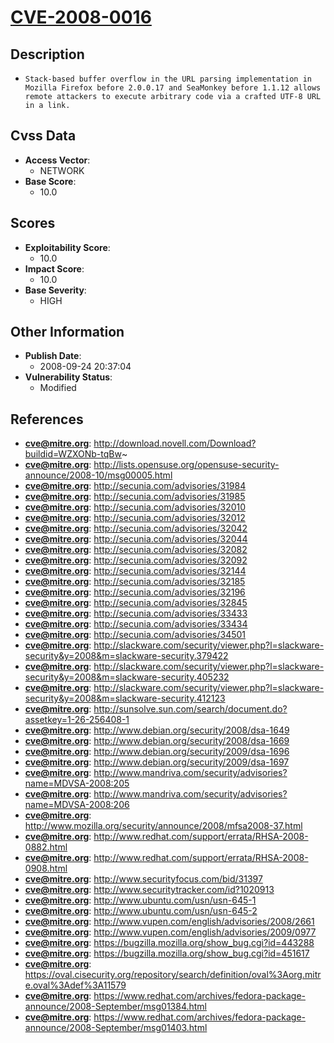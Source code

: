 
# [CVE-2008-0016](https://cve.mitre.org/cgi-bin/cvename.cgi?name=CVE-2008-0016)

## Description

- `Stack-based buffer overflow in the URL parsing implementation in Mozilla Firefox before 2.0.0.17 and SeaMonkey before 1.1.12 allows remote attackers to execute arbitrary code via a crafted UTF-8 URL in a link.`

## Cvss Data

- **Access Vector**:
  - NETWORK
- **Base Score**:
  - 10.0

## Scores

- **Exploitability Score**:
  - 10.0
- **Impact Score**:
  - 10.0
- **Base Severity**:
  - HIGH

## Other Information

- **Publish Date**:
  - 2008-09-24 20:37:04
- **Vulnerability Status**:
  - Modified

## References

- **cve@mitre.org**: http://download.novell.com/Download?buildid=WZXONb-tqBw~
- **cve@mitre.org**: http://lists.opensuse.org/opensuse-security-announce/2008-10/msg00005.html
- **cve@mitre.org**: http://secunia.com/advisories/31984
- **cve@mitre.org**: http://secunia.com/advisories/31985
- **cve@mitre.org**: http://secunia.com/advisories/32010
- **cve@mitre.org**: http://secunia.com/advisories/32012
- **cve@mitre.org**: http://secunia.com/advisories/32042
- **cve@mitre.org**: http://secunia.com/advisories/32044
- **cve@mitre.org**: http://secunia.com/advisories/32082
- **cve@mitre.org**: http://secunia.com/advisories/32092
- **cve@mitre.org**: http://secunia.com/advisories/32144
- **cve@mitre.org**: http://secunia.com/advisories/32185
- **cve@mitre.org**: http://secunia.com/advisories/32196
- **cve@mitre.org**: http://secunia.com/advisories/32845
- **cve@mitre.org**: http://secunia.com/advisories/33433
- **cve@mitre.org**: http://secunia.com/advisories/33434
- **cve@mitre.org**: http://secunia.com/advisories/34501
- **cve@mitre.org**: http://slackware.com/security/viewer.php?l=slackware-security&y=2008&m=slackware-security.379422
- **cve@mitre.org**: http://slackware.com/security/viewer.php?l=slackware-security&y=2008&m=slackware-security.405232
- **cve@mitre.org**: http://slackware.com/security/viewer.php?l=slackware-security&y=2008&m=slackware-security.412123
- **cve@mitre.org**: http://sunsolve.sun.com/search/document.do?assetkey=1-26-256408-1
- **cve@mitre.org**: http://www.debian.org/security/2008/dsa-1649
- **cve@mitre.org**: http://www.debian.org/security/2008/dsa-1669
- **cve@mitre.org**: http://www.debian.org/security/2009/dsa-1696
- **cve@mitre.org**: http://www.debian.org/security/2009/dsa-1697
- **cve@mitre.org**: http://www.mandriva.com/security/advisories?name=MDVSA-2008:205
- **cve@mitre.org**: http://www.mandriva.com/security/advisories?name=MDVSA-2008:206
- **cve@mitre.org**: http://www.mozilla.org/security/announce/2008/mfsa2008-37.html
- **cve@mitre.org**: http://www.redhat.com/support/errata/RHSA-2008-0882.html
- **cve@mitre.org**: http://www.redhat.com/support/errata/RHSA-2008-0908.html
- **cve@mitre.org**: http://www.securityfocus.com/bid/31397
- **cve@mitre.org**: http://www.securitytracker.com/id?1020913
- **cve@mitre.org**: http://www.ubuntu.com/usn/usn-645-1
- **cve@mitre.org**: http://www.ubuntu.com/usn/usn-645-2
- **cve@mitre.org**: http://www.vupen.com/english/advisories/2008/2661
- **cve@mitre.org**: http://www.vupen.com/english/advisories/2009/0977
- **cve@mitre.org**: https://bugzilla.mozilla.org/show_bug.cgi?id=443288
- **cve@mitre.org**: https://bugzilla.mozilla.org/show_bug.cgi?id=451617
- **cve@mitre.org**: https://oval.cisecurity.org/repository/search/definition/oval%3Aorg.mitre.oval%3Adef%3A11579
- **cve@mitre.org**: https://www.redhat.com/archives/fedora-package-announce/2008-September/msg01384.html
- **cve@mitre.org**: https://www.redhat.com/archives/fedora-package-announce/2008-September/msg01403.html
